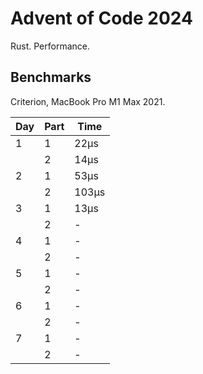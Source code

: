 # Advent of Code 2024

Rust. Performance.

## Benchmarks

Criterion, MacBook Pro M1 Max 2021.

| Day | Part | Time  |
|-----|------|-------|
| 1   | 1    | 22µs  |
|     | 2    | 14µs  |
| 2   | 1    | 53µs  |
|     | 2    | 103µs |
| 3   | 1    | 13µs  |
|     | 2    | -     |
| 4   | 1    | -     |
|     | 2    | -     |
| 5   | 1    | -     |
|     | 2    | -     |
| 6   | 1    | -     |
|     | 2    | -     |
| 7   | 1    | -     |
|     | 2    | -     |

